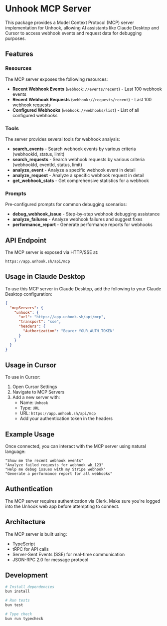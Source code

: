 # Unhook MCP Server

This package provides a Model Context Protocol (MCP) server implementation for Unhook, allowing AI assistants like Claude Desktop and Cursor to access webhook events and request data for debugging purposes.

## Features

### Resources
The MCP server exposes the following resources:
- **Recent Webhook Events** (`webhook://events/recent`) - Last 100 webhook events
- **Recent Webhook Requests** (`webhook://requests/recent`) - Last 100 webhook requests
- **Configured Webhooks** (`webhook://webhooks/list`) - List of all configured webhooks

### Tools
The server provides several tools for webhook analysis:
- **search_events** - Search webhook events by various criteria (webhookId, status, limit)
- **search_requests** - Search webhook requests by various criteria (webhookId, eventId, status, limit)
- **analyze_event** - Analyze a specific webhook event in detail
- **analyze_request** - Analyze a specific webhook request in detail
- **get_webhook_stats** - Get comprehensive statistics for a webhook

### Prompts
Pre-configured prompts for common debugging scenarios:
- **debug_webhook_issue** - Step-by-step webhook debugging assistance
- **analyze_failures** - Analyze webhook failures and suggest fixes
- **performance_report** - Generate performance reports for webhooks

## API Endpoint

The MCP server is exposed via HTTP/SSE at:
```
https://app.unhook.sh/api/mcp
```

## Usage in Claude Desktop

To use this MCP server in Claude Desktop, add the following to your Claude Desktop configuration:

```json
{
  "mcpServers": {
    "unhook": {
      "url": "https://app.unhook.sh/api/mcp",
      "transport": "sse",
      "headers": {
        "Authorization": "Bearer YOUR_AUTH_TOKEN"
      }
    }
  }
}
```

## Usage in Cursor

To use in Cursor:

1. Open Cursor Settings
2. Navigate to MCP Servers
3. Add a new server with:
   - Name: `Unhook`
   - Type: `URL`
   - URL: `https://app.unhook.sh/api/mcp`
   - Add your authentication token in the headers

## Example Usage

Once connected, you can interact with the MCP server using natural language:

```
"Show me the recent webhook events"
"Analyze failed requests for webhook wh_123"
"Help me debug issues with my Stripe webhook"
"Generate a performance report for all webhooks"
```

## Authentication

The MCP server requires authentication via Clerk. Make sure you're logged into the Unhook web app before attempting to connect.

## Architecture

The MCP server is built using:
- TypeScript
- tRPC for API calls
- Server-Sent Events (SSE) for real-time communication
- JSON-RPC 2.0 for message protocol

## Development

```bash
# Install dependencies
bun install

# Run tests
bun test

# Type check
bun run typecheck
```